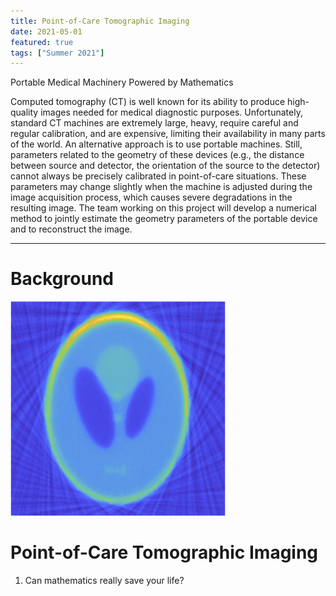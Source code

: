 ```yaml
---
title: Point-of-Care Tomographic Imaging
date: 2021-05-01
featured: true
tags: ["Summer 2021"]
---
```


Portable Medical Machinery Powered by Mathematics

<!--more-->

Computed tomography (CT) is well known for its ability to produce high-quality images needed for medical diagnostic purposes. Unfortunately, standard CT machines are extremely large, heavy, require careful and regular calibration, and are expensive, limiting their availability in many parts of the world. An alternative approach is to use portable machines. Still, parameters related to the geometry of these devices (e.g., the distance between source and detector, the orientation of the source to the detector) cannot always be precisely calibrated in point-of-care situations. These parameters may change slightly when the machine is adjusted during the image acquisition process, which causes severe degradations in the resulting image. The team working on this project will develop a numerical method to jointly estimate the geometry parameters of the portable device and to reconstruct the image.

---
# Background

![mainImage](img/tomography1.png "Tomography")


# Point-of-Care Tomographic Imaging

1. Can mathematics really save your life? 
